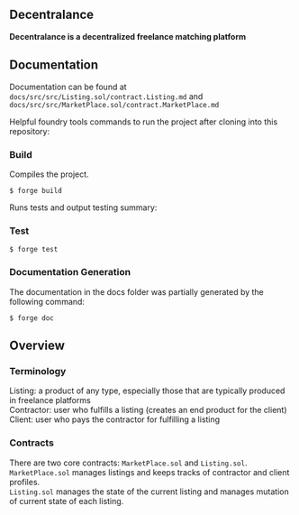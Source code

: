## Decentralance

**Decentralance is a decentralized freelance matching platform**

## Documentation

Documentation can be found at `docs/src/src/Listing.sol/contract.Listing.md` and `docs/src/src/MarketPlace.sol/contract.MarketPlace.md`


Helpful foundry tools commands to run the project after cloning into this repository:
### Build
Compiles the project.
```shell
$ forge build
```
Runs tests and output testing summary:
### Test
```shell
$ forge test
```
### Documentation Generation
The documentation in the docs folder was partially generated by the following command:
```shell
$ forge doc
```

## Overview
### Terminology
Listing: a product of any type, especially those that are typically produced in freelance platforms \
Contractor: user who fulfills a listing (creates an end product for the client) \
Client: user who pays the contractor for fulfilling a listing 
 
### Contracts
There are two core contracts: `MarketPlace.sol` and `Listing.sol`. \
`MarketPlace.sol` manages listings and keeps tracks of contractor and client profiles. \
`Listing.sol` manages the state of the current listing and manages mutation of current state of each listing.
